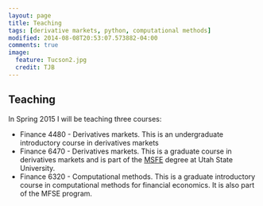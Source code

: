 ```yaml
---
layout: page
title: Teaching
tags: [derivative markets, python, computational methods]
modified: 2014-08-08T20:53:07.573882-04:00
comments: true
image:
  feature: Tucson2.jpg
  credit: TJB 
---
```


## Teaching

In Spring 2015 I will be teaching three courses:

* Finance 4480 - Derivatives markets. This is an undergraduate introductory course in derivatives markets
* Finance 6470 - Derivatives markets. This is a graduate course in derivatives markets and is part of the [MSFE](http://huntsman.usu.edu/msfe/) degree at Utah State University.
* Finance 6320 - Computational methods. This is a graduate introductory course in computational methods for financial economics. It is also part of the MFSE program.
